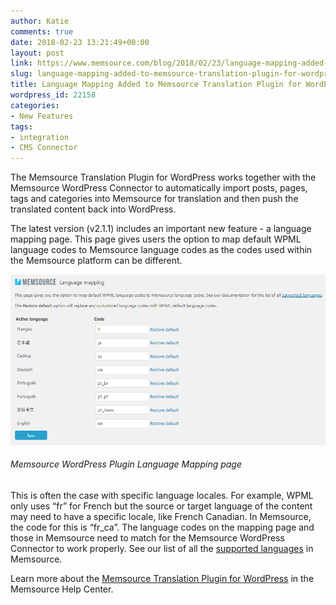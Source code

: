 ```yaml
---
author: Katie
comments: true
date: 2018-02-23 13:21:49+00:00
layout: post
link: https://www.memsource.com/blog/2018/02/23/language-mapping-added-to-memsource-translation-plugin-for-wordpress/
slug: language-mapping-added-to-memsource-translation-plugin-for-wordpress
title: Language Mapping Added to Memsource Translation Plugin for WordPress
wordpress_id: 22158
categories:
- New Features
tags:
- integration
- CMS Connector
---
```


The Memsource Translation Plugin for WordPress works together with the Memsource WordPress Connector to automatically import posts, pages, tags and categories into Memsource for translation and then push the translated content back into WordPress. 

The latest version (v2.1.1) includes an important new feature - a language mapping page. This page gives users the option to map default WPML language codes to Memsource language codes as the codes used within the Memsource platform can be different.



<!-- more -->

![](/uploads/2018/02/WordPress_Language-mapping.png)


















###### _Memsource WordPress Plugin Language Mapping page_




This is often the case with specific language locales. For example, WPML only uses “fr” for French but the source or target language of the content may need to have a specific locale, like French Canadian. In Memsource, the code for this is “fr_ca”. The language codes on the mapping page and those in Memsource need to match for the Memsource WordPress Connector to work properly. See our list of all the [supported languages](https://help.memsource.com/hc/en-us/articles/115003929811-Supported-Languages%5C) in Memsource. 

Learn more about the [Memsource Translation Plugin for WordPress](https://help.memsource.com/hc/en-us/articles/360001156791) in the Memsource Help Center.
